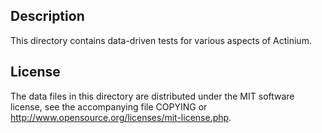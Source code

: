 Description
------------

This directory contains data-driven tests for various aspects of Actinium.

License
--------

The data files in this directory are distributed under the MIT software
license, see the accompanying file COPYING or
http://www.opensource.org/licenses/mit-license.php.


